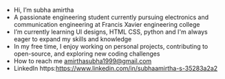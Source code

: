 - Hi, I’m subha amirtha
- A passionate engineering student currently pursuing electronics and communication engineering  at Francis Xavier engineering college
- I’m currently learning UI designs, HTML CSS, python  and I'm always eager to expand my skills and knowledge
- In my free time, I enjoy working on personal projects, contributing to open-source, and exploring new coding challenges
- How to reach me amirthasubha1999@gmail.com
- LinkedIn https:https://www.linkedin.com/in/subhaamirtha-s-35283a2a2


<!---
amirthasubha30/amirthasubha30 is a ✨ special ✨ repository because its `README.md` (this file) appears on your GitHub profile.
You can click the Preview link to take a look at your changes.
--->
